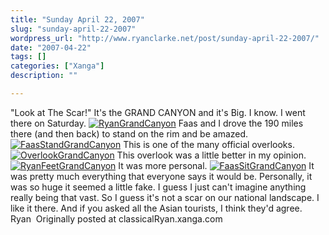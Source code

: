 ```yaml
---
title: "Sunday April 22, 2007"
slug: "sunday-april-22-2007"
wordpress_url: "http://www.ryanclarke.net/post/sunday-april-22-2007/"
date: "2007-04-22"
tags: []
categories: ["Xanga"]
description: ""

---
```


"Look at The Scar!"
It's the GRAND CANYON and it's Big.
I know. I went there on Saturday.
 [](http://photo.xanga.com/classicalRyan/049e3118983141/photo.html) [![](http://x04.xanga.com/9e3d770523c32118983141/b85529982.jpg "RyanGrandCanyon")](http://photo.xanga.com/classicalRyan/049e3118983141/photo.html)
Faas and I drove the 190 miles there (and then back) to stand on the rim and be amazed.
[![](http://x75.xanga.com/a43d920768035118983049/b85529912.jpg "FaasStandGrandCanyon")](http://photo.xanga.com/classicalRyan/75a43118983049/photo.html)
This is one of the many official overlooks.
[![](http://x81.xanga.com/d1cd621322032118983081/b85529936.jpg "OverlookGrandCanyon")](http://photo.xanga.com/classicalRyan/81d1c118983081/photo.html)
This overlook was a little better in my opinion.
[![](http://xba.xanga.com/358d970730434118983119/b85529966.jpg "RyanFeetGrandCanyon")](http://photo.xanga.com/classicalRyan/ba358118983119/photo.html)
It was more personal.
[![](http://xed.xanga.com/cf2d601221732118983025/b85529893.jpg "FaasSitGrandCanyon")](http://photo.xanga.com/classicalRyan/edcf2118983025/photo.html)
It was pretty much everything that everyone says it would be. Personally, it was so huge it seemed a little fake. I guess I just can't imagine anything really being that vast.
So I guess it's not a scar on our national landscape. I like it there. And if you asked all the Asian tourists, I think they'd agree.
Ryan[](http://photo.xanga.com/classicalRyan/ba358118983119/photo.html) [](http://photo.xanga.com/classicalRyan/edcf2118983025/photo.html)
Originally posted at classicalRyan.xanga.com
